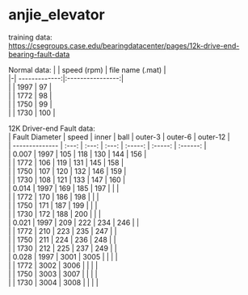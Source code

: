 # anjie_elevator  
training data:  
https://csegroups.case.edu/bearingdatacenter/pages/12k-drive-end-bearing-fault-data  

Normal data: 
| | speed (rpm)   | file name (.mat) |  
|-| -------------:|:----------------:|  
| | 1997          | 97               |  
| | 1772          | 98               |  
| | 1750          | 99               |  
| | 1730          | 100              |  


12K Driver-end Fault data:  
| Fault Diameter | speed | inner | ball | outer-3 | outer-6 | outer-12 |  
| -------------- | :---: | :---: | :---: | :-----: | :-----: | :------: |  
| 0.007          | 1997  | 105   | 118  | 130     | 144     | 156      |  
|                | 1772  | 106   | 119  | 131     | 145     | 158      |  
|                | 1750  | 107   | 120  | 132     | 146     | 159      |  
|                | 1730  | 108   | 121  | 133     | 147     | 160      |  
| 0.014          | 1997  | 169   | 185  | 197     |         |          |  
|                | 1772  | 170   | 186  | 198     |         |          |  
|                | 1750  | 171   | 187  | 199     |         |          |  
|                | 1730  | 172   | 188  | 200     |         |          |  
| 0.021          | 1997  | 209   | 222  | 234     | 246     |          |  
|                | 1772  | 210   | 223  | 235     | 247     |          |  
|                | 1750  | 211   | 224  | 236     | 248     |          |  
|                | 1730  | 212   | 225  | 237     | 249     |          |  
| 0.028          | 1997  | 3001  | 3005 |         |         |          |  
|                | 1772  | 3002  | 3006 |         |         |          |  
|                | 1750  | 3003  | 3007 |         |         |          |  
|                | 1730  | 3004  | 3008 |         |         |          |  

